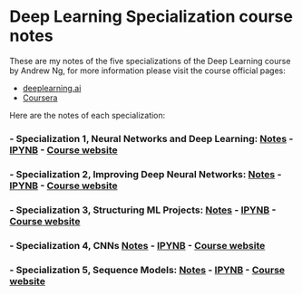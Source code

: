 # Deep Learning Specialization course notes

These are my notes of the five specializations of the Deep Learning course by Andrew Ng, for more information please visit the course official pages:

- [deeplearning.ai](https://www.deeplearning.ai/)
- [Coursera](https://fr.coursera.org/specializations/deep-learning)

Here are the notes of each specialization:

### - Specialization 1, Neural Networks and Deep Learning: [Notes](Specialisation1.md) - [IPYNB](Specialisation1.ipynb) - [Course website](https://www.coursera.org/learn/neural-networks-deep-learning?specialization=deep-learning)
### - Specialization 2, Improving Deep Neural Networks: [Notes](Specialisation2.md) - [IPYNB](Specialisation2.ipynb) -  [Course website](https://www.coursera.org/learn/deep-neural-network?specialization=deep-learning)
### - Specialization 3, Structuring ML Projects: [Notes](Specialisation3.md) - [IPYNB](Specialisation3.ipynb) -  [Course website](https://www.coursera.org/learn/machine-learning-projects?specialization=deep-learning)
### - Specialization 4, CNNs [Notes](Specialisation4.md) -  [IPYNB](Specialisation4.ipynb) - [Course website](https://www.coursera.org/learn/convolutional-neural-networks?specialization=deep-learning)
### - Specialization 5, Sequence Models: [Notes](Specialisation5.md) - [IPYNB](Specialisation5.ipynb) -  [Course website](https://www.coursera.org/learn/nlp-sequence-models)
